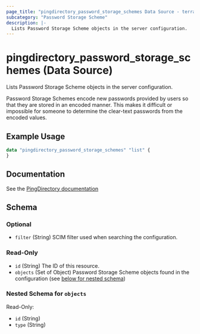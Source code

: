 ```yaml
---
page_title: "pingdirectory_password_storage_schemes Data Source - terraform-provider-pingdirectory"
subcategory: "Password Storage Scheme"
description: |-
  Lists Password Storage Scheme objects in the server configuration.
---
```


# pingdirectory_password_storage_schemes (Data Source)

Lists Password Storage Scheme objects in the server configuration.

Password Storage Schemes encode new passwords provided by users so that they are stored in an encoded manner. This makes it difficult or impossible for someone to determine the clear-text passwords from the encoded values.

## Example Usage

```terraform
data "pingdirectory_password_storage_schemes" "list" {
}
```

## Documentation
See the [PingDirectory documentation](https://docs.pingidentity.com/r/en-us/pingdirectory-93/pd_sec_password_storage_schemes)

<!-- schema generated by tfplugindocs -->
## Schema

### Optional

- `filter` (String) SCIM filter used when searching the configuration.

### Read-Only

- `id` (String) The ID of this resource.
- `objects` (Set of Object) Password Storage Scheme objects found in the configuration (see [below for nested schema](#nestedatt--objects))

<a id="nestedatt--objects"></a>
### Nested Schema for `objects`

Read-Only:

- `id` (String)
- `type` (String)

